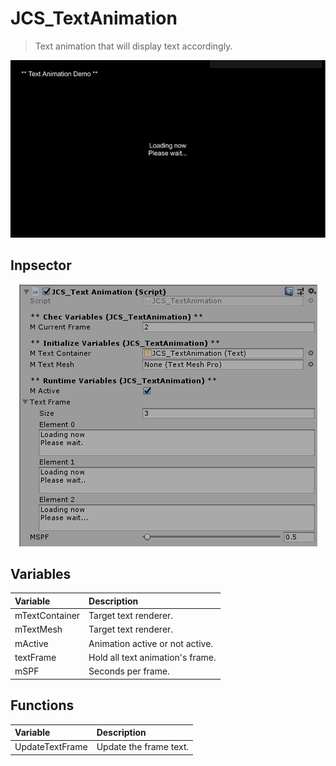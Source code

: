 # JCS_TextAnimation
> Text animation that will display text accordingly.

<p align="center">
  <img src="./demo.gif"/>
</p>

## Inpsector

<p align="center">
  <img src="./inspector.png"/>
</p>


## Variables

| Variable | Description |
|:---|:---|
| mTextContainer | Target text renderer. |
| mTextMesh | Target text renderer. |
| mActive | Animation active or not active. |
| textFrame | Hold all text animation's frame. |
| mSPF | Seconds per frame. |


## Functions


| Variable | Description |
|:---|:---|
| UpdateTextFrame | Update the frame text. |
